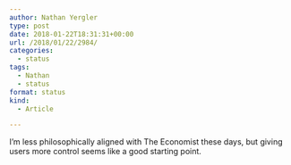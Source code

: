 ```yaml
---
author: Nathan Yergler
type: post
date: 2018-01-22T18:31:31+00:00
url: /2018/01/22/2984/
categories:
  - status
tags:
  - Nathan
  - status
format: status
kind:
  - Article

---
```

I’m less philosophically aligned with The Economist these days, but giving users more control seems like a good starting point.